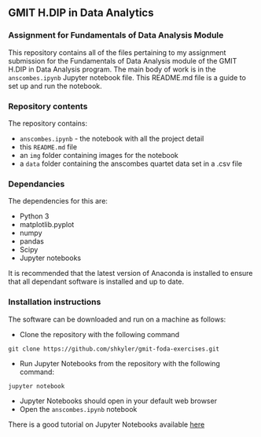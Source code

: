 ## GMIT H.DIP in Data Analytics
### Assignment for Fundamentals of Data Analysis Module

This repository contains all of the files pertaining to my assignment submission for the Fundamentals of Data Analysis module of the GMIT H.DIP in Data Analysis program. The main body of work is in the `anscombes.ipynb` Jupyter notebook file. This README.md file is a guide to set up and run the notebook.

### Repository contents

The repository contains:
* `anscombes.ipynb` - the notebook with all the project detail
* this `README.md` file
* an `img` folder containing images for the notebook
* a `data` folder containing the anscombes quartet data set in a .csv file

### Dependancies

The dependencies for this are:
* Python 3
* matplotlib.pyplot
* numpy
* pandas
* Scipy
* Jupyter notebooks

It is recommended that the latest version of Anaconda is installed to ensure that all dependant software is installed and up to date.

### Installation instructions

The software can be downloaded and run on a machine as follows:

* Clone the repository with the following command
```
git clone https://github.com/shkyler/gmit-foda-exercises.git
```
* Run Jupyter Notebooks from the repository with the following command:
```
jupyter notebook
```
* Jupyter Notebooks should open in your default web browser
* Open the `anscombes.ipynb` notebook

There is a good tutorial on Jupyter Notebooks available [here](https://www.dataquest.io/blog/jupyter-notebook-tutorial/)
